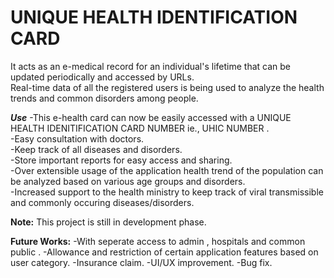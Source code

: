# UNIQUE HEALTH IDENTIFICATION CARD

It acts as an e-medical record for an individual's lifetime
that can be updated periodically and accessed by URLs.<br />
Real-time data of all the registered users is being used to analyze the health trends
and common disorders among people.

***Use***
-This e-health card can now be easily accessed with a UNIQUE HEALTH IDENITIFICATION CARD NUMBER ie., UHIC NUMBER .<br />
-Easy consultation with doctors.<br />
-Keep track of all diseases and disorders.<br />
-Store important reports for easy access and sharing.<br />
-Over extensible usage of the application health trend of the population can be analyzed based on various age groups and disorders.<br />
-Increased support to the health ministry to keep track of viral transmissible and commonly occuring diseases/disorders.<br />

**Note:**
This project is still in development phase.

**Future Works:**
-With seperate access to admin , hospitals and common public . 
-Allowance and restriction of certain application features based on user category.
-Insurance claim.
-UI/UX improvement.
-Bug fix.
